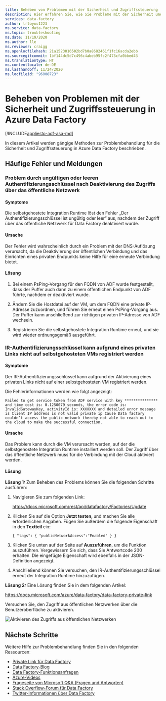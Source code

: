 ```yaml
---
title: Beheben von Problemen mit der Sicherheit und Zugriffssteuerung
description: Hier erfahren Sie, wie Sie Probleme mit der Sicherheit und Zugriffssteuerung in Azure Data Factory beheben.
services: data-factory
author: lrtoyou1223
ms.service: data-factory
ms.topic: troubleshooting
ms.date: 11/19/2020
ms.author: lle
ms.reviewer: craigg
ms.openlocfilehash: 21a1523016502bd7b0a8682461f1fc16acda2ebb
ms.sourcegitcommit: 1bf144dc5d7c496c4abeb95fc2f473cfa0bbed43
ms.translationtype: HT
ms.contentlocale: de-DE
ms.lasthandoff: 11/24/2020
ms.locfileid: "96008723"
---
```

# <a name="troubleshoot-azure-data-factory-security-and-access-control-issues"></a>Beheben von Problemen mit der Sicherheit und Zugriffssteuerung in Azure Data Factory

[!INCLUDE[appliesto-adf-asa-md](includes/appliesto-adf-asa-md.md)]

In diesem Artikel werden gängige Methoden zur Problembehandlung für die Sicherheit und Zugriffssteuerung in Azure Data Factory beschrieben.

## <a name="common-errors-and-messages"></a>Häufige Fehler und Meldungen

### <a name="invalid-or-empty-authentication-key-issue-after-disabling-public-network-access"></a>Problem durch ungültigen oder leeren Authentifizierungsschlüssel nach Deaktivierung des Zugriffs über das öffentliche Netzwerk

#### <a name="symptoms"></a>Symptome

Die selbstgehostete Integration Runtime löst den Fehler „Der Authentifizierungsschlüssel ist ungültig oder leer“ aus, nachdem der Zugriff über das öffentliche Netzwerk für Data Factory deaktiviert wurde.

#### <a name="cause"></a>Ursache

Der Fehler wird wahrscheinlich durch ein Problem mit der DNS-Auflösung verursacht, da die Deaktivierung der öffentlichen Verbindung und das Einrichten eines privaten Endpunkts keine Hilfe für eine erneute Verbindung bietet.

#### <a name="resolution"></a>Lösung

1. Bei einem PsPing-Vorgang für den FQDN von ADF wurde festgestellt, dass der Puffer auch dann zu einem öffentlichen Endpunkt von ADF führte, nachdem er deaktiviert wurde.

1. Ändern Sie die Hostdatei auf der VM, um dem FQDN eine private IP-Adresse zuzuordnen, und führen Sie erneut einen PsPing-Vorgang aus. Der Puffer kann anschließend zur richtigen privaten IP-Adresse von ADF wechseln.

1. Registrieren Sie die selbstgehostete Integration Runtime erneut, und sie wird wieder ordnungsgemäß ausgeführt.
 

### <a name="unable-to-register-ir-authentication-key-on-self-hosted-vms-due-to-private-link"></a>IR-Authentifizierungsschlüssel kann aufgrund eines privaten Links nicht auf selbstgehosteten VMs registriert werden

#### <a name="symptoms"></a>Symptome

Der IR-Authentifizierungsschlüssel kann aufgrund der Aktivierung eines privaten Links nicht auf einer selbstgehosteten VM registriert werden.

Die Fehlerinformationen werden wie folgt angezeigt:

`
Failed to get service token from ADF service with key *************** and time cost is: 0.1250079 seconds, the error code is: InvalidGatewayKey, activityId is: XXXXXXX and detailed error message is Client IP address is not valid private ip Cause Data factory couldn’t access the public network thereby not able to reach out to the cloud to make the successful connection.
`

#### <a name="cause"></a>Ursache

Das Problem kann durch die VM verursacht werden, auf der die selbstgehostete Integration Runtime installiert werden soll. Der Zugriff über das öffentliche Netzwerk muss für die Verbindung mit der Cloud aktiviert werden.

#### <a name="resolution"></a>Lösung

 **Lösung 1:** Zum Beheben des Problems können Sie die folgenden Schritte ausführen:

1. Navigieren Sie zum folgenden Link: 
    
    https://docs.microsoft.com/rest/api/datafactory/Factories/Update

1. Klicken Sie auf die Option **Jetzt testen**, und machen Sie alle erforderlichen Angaben. Fügen Sie außerdem die folgende Eigenschaft in den **Textteil** ein:

    ```
    { "tags": { "publicNetworkAccess":"Enabled" } }
    ``` 

1. Klicken Sie unten auf der Seite auf **Auszuführen**, um die Funktion auszuführen. Vergewissern Sie sich, dass Sie Antwortcode 200 erhalten. Die eingefügte Eigenschaft wird ebenfalls in der JSON-Definition angezeigt.

1. Anschließend können Sie versuchen, den IR-Authentifizierungsschlüssel erneut der Integration Runtime hinzuzufügen.


**Lösung 2:** Eine Lösung finden Sie in dem folgenden Artikel:

https://docs.microsoft.com/azure/data-factory/data-factory-private-link

Versuchen Sie, den Zugriff aus öffentlichen Netzwerken über die Benutzeroberfläche zu aktivieren.

![Aktivieren des Zugriffs aus öffentlichen Netzwerken](media/self-hosted-integration-runtime-troubleshoot-guide/enable-public-network-access.png)

## <a name="next-steps"></a>Nächste Schritte

Weitere Hilfe zur Problembehandlung finden Sie in den folgenden Ressourcen:

*  [Private Link für Data Factory](data-factory-private-link.md)
*  [Data Factory-Blog](https://azure.microsoft.com/blog/tag/azure-data-factory/)
*  [Data Factory-Funktionsanfragen](https://feedback.azure.com/forums/270578-data-factory)
*  [Azure-Videos](https://azure.microsoft.com/resources/videos/index/?sort=newest&services=data-factory)
*  [Frageseite von Microsoft Q&A (Fragen und Antworten)](/answers/topics/azure-data-factory.html)
*  [Stack Overflow-Forum für Data Factory](https://stackoverflow.com/questions/tagged/azure-data-factory)
*  [Twitter-Informationen über Data Factory](https://twitter.com/hashtag/DataFactory)